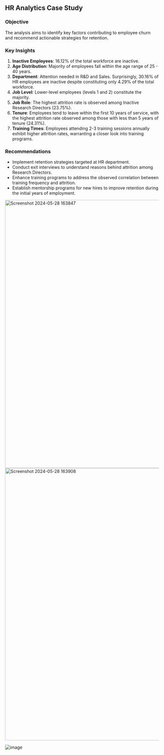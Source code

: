 ## HR Analytics Case Study
### Objective
The analysis aims to identify key factors contributing to employee churn and recommend actionable strategies for retention. 

### Key Insights
1. **Inactive Employees**: 16.12% of the total workforce are inactive.
2. **Age Distribution**: Majority of employees fall within the age range of 25 - 40 years.
3. **Department**: Attention needed in R&D and Sales. Surprisingly, 30.16% of HR employees are inactive despite constituting only 4.29% of the total workforce.
4. **Job Level**: Lower-level employees (levels 1 and 2) constitute the majority.
5. **Job Role**: The highest attrition rate is observed among Inactive Research Directors (23.75%).
6. **Tenure**: Employees tend to leave within the first 10 years of service, with the highest attrition rate observed among those with less than 5 years of tenure (24.31%).
7. **Training Times**: Employees attending 2-3 training sessions annually exhibit higher attrition rates, warranting a closer look into training programs.

### Recommendations
- Implement retention strategies targeted at HR department.
- Conduct exit interviews to understand reasons behind attrition among Research Directors.
- Enhance training programs to address the observed correlation between training frequency and attrition.
- Establish mentorship programs for new hires to improve retention during the initial years of employment.

<img width="879" alt="Screenshot 2024-05-28 163847" src="https://github.com/thanhhuyentran32/HR-Analytics-Case-Study/assets/170299467/c3cc1f9e-2649-43fd-99ef-5ddf53f2ceca">

<img width="893" alt="Screenshot 2024-05-28 163908" src="https://github.com/thanhhuyentran32/HR-Analytics-Case-Study/assets/170299467/d6626df2-3e1d-4767-a9bd-35f100c6fa20">

![image](https://github.com/thanhhuyentran32/HR-Analytics-Case-Study/assets/170299467/ab3c4f7e-80ad-4ac5-a159-d0bc1f119565)
